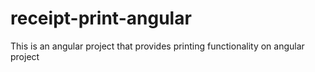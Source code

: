 # receipt-print-angular
This is an angular project that provides printing functionality on angular project
